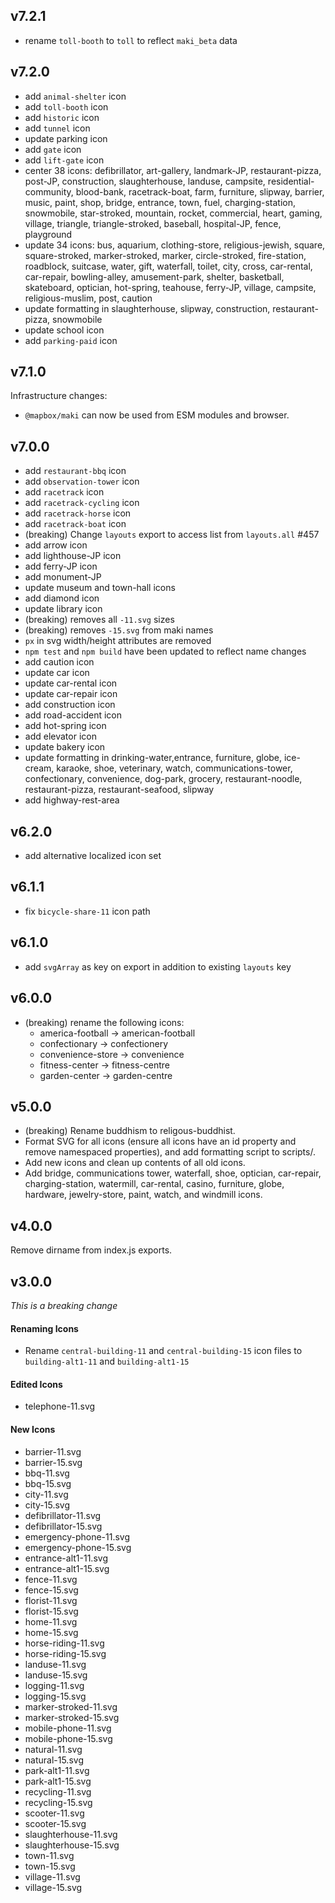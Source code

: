 ## v7.2.1

- rename `toll-booth` to `toll` to reflect `maki_beta` data

## v7.2.0

- add `animal-shelter` icon
- add `toll-booth` icon
- add `historic` icon
- add `tunnel` icon
- update parking icon
- add `gate` icon
- add `lift-gate` icon
- center 38 icons: defibrillator, art-gallery, landmark-JP, restaurant-pizza, post-JP, construction, slaughterhouse, landuse, campsite, residential-community, blood-bank, racetrack-boat, farm, furniture, slipway, barrier, music, paint, shop, bridge, entrance, town, fuel, charging-station, snowmobile, star-stroked, mountain, rocket, commercial, heart, gaming, village, triangle, triangle-stroked, baseball, hospital-JP, fence, playground
- update 34 icons: bus, aquarium, clothing-store, religious-jewish, square, square-stroked, marker-stroked, marker, circle-stroked, fire-station, roadblock, suitcase, water, gift, waterfall, toilet, city, cross, car-rental, car-repair, bowling-alley, amusement-park, shelter, basketball, skateboard, optician, hot-spring, teahouse, ferry-JP, village, campsite, religious-muslim, post, caution 
- update formatting in slaughterhouse, slipway, construction, restaurant-pizza, snowmobile
- update school icon
- add `parking-paid` icon

## v7.1.0

Infrastructure changes:

- `@mapbox/maki` can now be used from ESM modules and browser.

## v7.0.0

- add `restaurant-bbq` icon
- add `observation-tower` icon
- add `racetrack` icon
- add `racetrack-cycling` icon
- add `racetrack-horse` icon
- add `racetrack-boat` icon
- (breaking) Change `layouts` export to access list from `layouts.all` #457
- add arrow icon
- add lighthouse-JP icon
- add ferry-JP icon
- add monument-JP
- update museum and town-hall icons
- add diamond icon
- update library icon
- (breaking) removes all `-11.svg` sizes
- (breaking) removes `-15.svg` from maki names
- `px` in svg width/height attributes are removed
- `npm test` and `npm build` have been updated to reflect name changes
- add caution icon
- update car icon
- update car-rental icon
- update car-repair icon
- add construction icon
- add road-accident icon
- add hot-spring icon
- add elevator icon
- update bakery icon
- update formatting in drinking-water,entrance, furniture, globe, ice-cream, karaoke, shoe, veterinary, watch, communications-tower, confectionary, convenience, dog-park, grocery, restaurant-noodle, restaurant-pizza, restaurant-seafood, slipway
- add highway-rest-area

## v6.2.0

- add alternative localized icon set

## v6.1.1

- fix `bicycle-share-11` icon path

## v6.1.0

- add `svgArray` as key on export in addition to existing `layouts` key

## v6.0.0

- (breaking) rename the following icons:
  - america-football → american-football
  - confectionary → confectionery
  - convenience-store → convenience
  - fitness-center → fitness-centre
  - garden-center → garden-centre

## v5.0.0

- (breaking) Rename buddhism to religous-buddhist.
- Format SVG for all icons (ensure all icons have an id property and remove namespaced properties), and add formatting script to scripts/.
- Add new icons and clean up contents of all old icons.
- Add bridge, communications tower, waterfall, shoe, optician, car-repair, charging-station, watermill, car-rental, casino, furniture, globe, hardware, jewelry-store, paint, watch, and windmill icons.

## v4.0.0

Remove dirname from index.js exports.

## v3.0.0

_This is a breaking change_

#### Renaming Icons

- Rename `central-building-11` and `central-building-15` icon files to `building-alt1-11` and `building-alt1-15`

#### Edited Icons

- telephone-11.svg

#### New Icons

- barrier-11.svg
- barrier-15.svg
- bbq-11.svg
- bbq-15.svg
- city-11.svg
- city-15.svg
- defibrillator-11.svg
- defibrillator-15.svg
- emergency-phone-11.svg
- emergency-phone-15.svg
- entrance-alt1-11.svg
- entrance-alt1-15.svg
- fence-11.svg
- fence-15.svg
- florist-11.svg
- florist-15.svg
- home-11.svg
- home-15.svg
- horse-riding-11.svg
- horse-riding-15.svg
- landuse-11.svg
- landuse-15.svg
- logging-11.svg
- logging-15.svg
- marker-stroked-11.svg
- marker-stroked-15.svg
- mobile-phone-11.svg
- mobile-phone-15.svg
- natural-11.svg
- natural-15.svg
- park-alt1-11.svg
- park-alt1-15.svg
- recycling-11.svg
- recycling-15.svg
- scooter-11.svg
- scooter-15.svg
- slaughterhouse-11.svg
- slaughterhouse-15.svg
- town-11.svg
- town-15.svg
- village-11.svg
- village-15.svg
